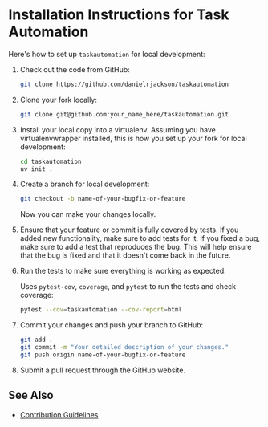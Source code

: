 # Installation Instructions for Task Automation

Here's how to set up `taskautomation` for local development:

1. Check out the code from GitHub:

   ```bash
   git clone https://github.com/danielrjackson/taskautomation
   ```

2. Clone your fork locally:

   ```bash
   git clone git@github.com:your_name_here/taskautomation.git
   ```

3. Install your local copy into a virtualenv.
   Assuming you have virtualenvwrapper installed, this is how you set up your fork for local development:

   ```bash
   cd taskautomation
   uv init .
   ```

4. Create a branch for local development:

   ```bash
   git checkout -b name-of-your-bugfix-or-feature
   ```

   Now you can make your changes locally.

5. Ensure that your feature or commit is fully covered by tests.
   If you added new functionality, make sure to add tests for it.
   If you fixed a bug, make sure to add a test that reproduces the bug.
   This will help ensure that the bug is fixed and that it doesn't come back in the future.

6. Run the tests to make sure everything is working as expected:

   Uses `pytest-cov`, `coverage`, and `pytest` to run the tests and check coverage:

   ```bash
   pytest --cov=taskautomation --cov-report=html
   ```

7. Commit your changes and push your branch to GitHub:

   ```bash
   git add .
   git commit -m "Your detailed description of your changes."
   git push origin name-of-your-bugfix-or-feature
   ```

8. Submit a pull request through the GitHub website.

## See Also

- [Contribution Guidelines]

[//]: # (Links)

[Contribution Guidelines]: CONTRIBUTING.md#contribution-guidelinesnes